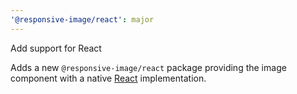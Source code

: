 ```yaml
---
'@responsive-image/react': major
---
```


Add support for React

Adds a new `@responsive-image/react` package providing the image component with a native [React](https://react.dev/) implementation.
